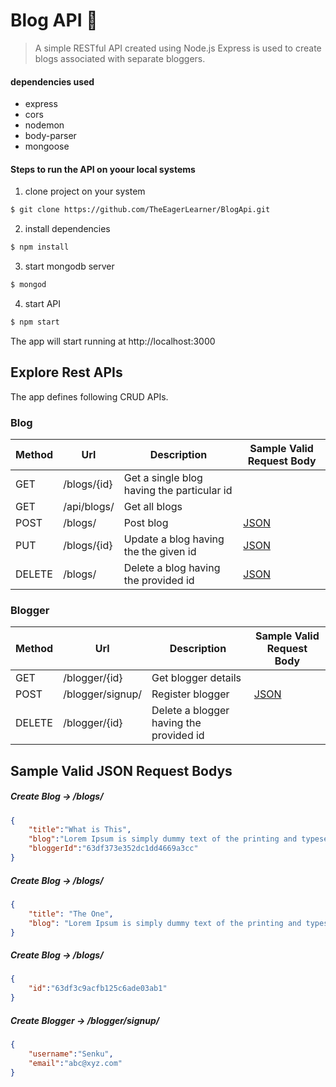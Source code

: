 # Blog API 📝
>A simple RESTful API created using Node.js Express is used to create blogs associated with separate bloggers.

#### **dependencies used**
- express
- cors
- nodemon
- body-parser
- mongoose


#### Steps to run the API on yoour local systems
1. clone project on your system

```bash
$ git clone https://github.com/TheEagerLearner/BlogApi.git
```

2. install dependencies

```bash
$ npm install
```

3. start mongodb server

```bash
$ mongod
```


4. start API

```bash
$ npm start
```

The app will start running at http://localhost:3000


## Explore Rest APIs

The app defines following CRUD APIs.

### Blog

| Method | Url | Description | Sample Valid Request Body |
| ------ | --- | ----------- | ------------------------- |
| GET    | /blogs/{id} | Get a single blog having the particular id | |
| GET    | /api/blogs/ | Get all blogs | |
| POST    | /blogs/ | Post blog | [JSON](#blogcreate)  |
| PUT    | /blogs/{id} | Update a blog having the the given id | [JSON](#updateblog) |
| DELETE    | /blogs/ | Delete a blog having the provided id | [JSON](#deleteblog) |

### Blogger

| Method | Url | Description | Sample Valid Request Body |
| ------ | --- | ----------- | ------------------------- |
| GET    | /blogger/{id} | Get blogger details | |
| POST    | /blogger/signup/ | Register blogger | [JSON](#bloggercreate)  |
| DELETE    | /blogger/{id} | Delete a blogger having the provided id | |


## Sample Valid JSON Request Bodys

##### <a id="blogcreate">Create Blog -> /blogs/</a>
```json
{
    "title":"What is This",
    "blog":"Lorem Ipsum is simply dummy text of the printing and typesetting industry. Lorem Ipsum has been the industry's standard dummy text ever since the 1500s, when an unknown printer took a galley of type and scrambled it to make a type specimen book. It has survived not only five centuries, but also the leap into electronic typesetting, remaining essentially unchanged. It was popularised in the 1960s with the release of Letraset sheets containing Lorem Ipsum passages, and more recently with desktop publishing software like Aldus PageMaker including versions of Lorem Ipsum.",
    "bloggerId":"63df373e352dc1dd4669a3cc"
}
```

##### <a id="updateblog">Create Blog -> /blogs/</a>
```json
{
    "title": "The One",
    "blog": "Lorem Ipsum is simply dummy text of the printing and typeset aaaaaaaaaaaaaaaaaaaaaaaaaaaaaaaaaaaaaaaaa"
}
```

##### <a id="deleteblog">Create Blog -> /blogs/</a>
```json
{
    "id":"63df3c9acfb125c6ade03ab1"
}
```

##### <a id="bloggercreate">Create Blogger -> /blogger/signup/</a>
```json
{
    "username":"Senku",
    "email":"abc@xyz.com"
}
```
